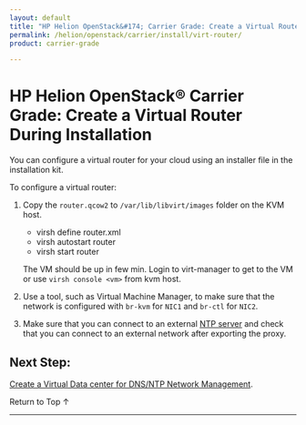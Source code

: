 ```yaml
---
layout: default
title: "HP Helion OpenStack&#174; Carrier Grade: Create a Virtual Router During Installation"
permalink: /helion/openstack/carrier/install/virt-router/
product: carrier-grade

---
```

<!--UNDER REVISION-->


<script>

function PageRefresh {
onLoad="window.refresh"
}

PageRefresh();

</script>

# HP Helion OpenStack&#174; Carrier Grade: Create a Virtual Router During Installation 

You can configure a virtual router for your cloud using an installer file in the installation kit.

To configure a virtual router:

1. Copy the `router.qcow2` to `/var/lib/libvirt/images` folder on the KVM host.

	* virsh define router.xml
	* virsh autostart router
	* virsh start router

	The VM should be up in few min. Login to virt-manager to get to the VM or use `virsh console <vm>` from kvm host.

2. Use a tool, such as Virtual Machine Manager, to make sure that the network is configured with `br-kvm` for `NIC1` and `br-ctl` for `NIC2`.
 
3. Make sure that you can connect to an external [NTP server](/helion/openstack/carrier/install/ntp/) and check that you can connect to an external network after exporting the proxy.

## Next Step:

[Create a Virtual Data center for DNS/NTP Network Management](/helion/openstack/carrier/install/datacenter/).


<a href="#top" style="padding:14px 0px 14px 0px; text-decoration: none;"> Return to Top &#8593; </a>

---


